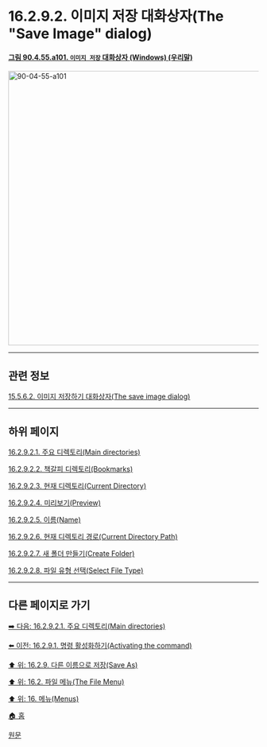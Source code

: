 # 16.2.9.2. 이미지 저장 대화상자(The "Save Image" dialog)

<a id="90-04-55-a101"></a>

#### [그림 90.4.55.a101. `이미지 저장` 대화상자 (Windows) (우리말)](./90-04-0055-save_image.md#90-04-55-a101)
<img width="746" height="552" alt="90-04-55-a101" src="https://github.com/wonder13662/gimp/assets/15767104/4998ac9f-01a4-469f-a414-4c2e48f37525" />

***

## 관련 정보

[15.5.6.2. 이미지 저장하기 대화상자(The save image dialog)](./15-05-06-02-the_save_image_dialog.md)

***

## 하위 페이지

[16.2.9.2.1. 주요 디렉토리(Main directories)](./16-02-09-02-01-main_directories.md)

[16.2.9.2.2. 책갈피 디렉토리(Bookmarks)](./16-02-09-02-02-bookmarks.md)

[16.2.9.2.3. 현재 디렉토리(Current Directory)](./16-02-09-02-03-current_directory.md)

[16.2.9.2.4. 미리보기(Preview)](./16-02-09-02-04-preview.md)

[16.2.9.2.5. 이름(Name)](./16-02-09-02-05-name.md)

[16.2.9.2.6. 현재 디렉토리 경로(Current Directory Path)](./16-02-09-02-06-current_directory_path.md)

[16.2.9.2.7. 새 폴더 만들기(Create Folder)](./16-02-09-02-07-create_folder.md)

[16.2.9.2.8. 파일 유형 선택(Select File Type)](./16-02-09-02-08-select_file_type.md)

***

## 다른 페이지로 가기

[➡️ 다음: 16.2.9.2.1. 주요 디렉토리(Main directories)](./16-02-09-02-01-main_directories.md)

[⬅️ 이전: 16.2.9.1. 명령 활성화하기(Activating the command)](./16-02-09-01-activating_the_command.md)

[⬆️ 위: 16.2.9. 다른 이름으로 저장(Save As)](./16-02-09-00-save-as.md)

[⬆️ 위: 16.2. 파일 메뉴(The File Menu)](./16-02-00-the-file-menu.md)

[⬆️ 위: 16. 메뉴(Menus)](./16-00-menus.md)

[🏠 홈](./00-home.md)

[원문](https://docs.gimp.org/2.10/ko/gimp-file-save-as.html#idm23149)